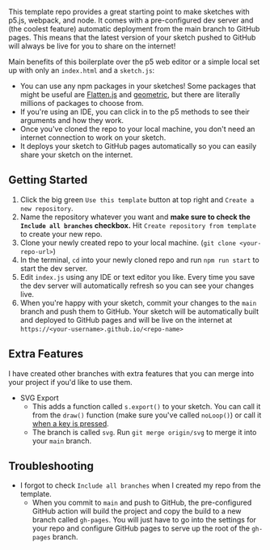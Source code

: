 This template repo provides a great starting point to make sketches with p5.js, webpack, and node.  It comes with a 
pre-configured dev server and (the coolest feature) automatic deployment from the main branch to GitHub pages. This 
means that the latest version of your sketch pushed to GitHub will always be live for you to share on the internet!

Main benefits of this boilerplate over the p5 web editor or a simple local set up with only an `index.html` and a `sketch.js`:
* You can use any npm packages in your sketches! Some packages that might be useful are [Flatten.js](https://www.npmjs.com/package/@flatten-js/core) and [geometric](https://github.com/HarryStevens/geometric), but there are literally millions of packages to choose from. 
* If you're using an IDE, you can click in to the p5 methods to see their arguments and how they work. 
* Once you've cloned the repo to your local machine, you don't need an internet connection to work on your sketch. 
* It deploys your sketch to GitHub pages automatically so you can easily share your sketch on the internet.

## Getting Started
1. Click the big green `Use this template` button at top right and `Create a new repository`. 
2. Name the repository whatever you want and __make sure to check the `Include all branches` checkbox.__ Hit `Create repository from template` to create your new repo.
3. Clone your newly created repo to your local machine. (`git clone <your-repo-url>`)
4. In the terminal, `cd` into your newly cloned repo and run `npm run start` to start the dev server. 
5. Edit `index.js` using any IDE or text editor you like. Every time you save the dev server will automatically refresh so you can see your changes live. 
6. When you're happy with your sketch, commit your changes to the `main` branch and push them to GitHub. Your sketch will be automatically built and deployed to GitHub pages and will be live on the internet at `https://<your-username>.github.io/<repo-name>`

## Extra Features
I have created other branches with extra features that you can merge into your project if you'd like to use them.
* SVG Export
  * This adds a function called `s.export()` to your sketch. You can call it from the `draw()` function (make sure you've called `noLoop()`) or call it [when a key is pressed](https://p5js.org/reference/#/p5/keyPressed). 
  * The branch is called `svg`. Run `git merge origin/svg` to merge it into your `main` branch.

## Troubleshooting
* I forgot to check `Include all branches` when I created my repo from the template.
  * When you commit to `main` and push to GitHub, the pre-configured GitHub action will build the project and copy the build to a new branch called `gh-pages`. You will just have to go into the settings for your repo and configure GitHub pages to serve up the root of the `gh-pages` branch.  